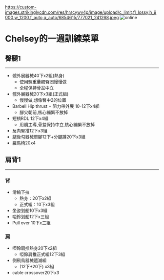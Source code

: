 https://custom-images.strikinglycdn.com/res/hrscywv4p/image/upload/c_limit,fl_lossy,h_9000,w_1200,f_auto,q_auto/6854615/777021_241268.jpeg
<img src="https://custom-images.strikinglycdn.com/res/hrscywv4p/image/upload/c_limit,fl_lossy,h_9000,w_1200,f_auto,q_auto/6854615/492705_919805.jpeg" alt="online">
<html>

</head>

<body>
  <h1>Chelsey的一週訓練菜單</h1>
  <h2>臀腿1</h2>
  <hr>
  <ul>
    <li>髖外展器械40下x2組(熱身)
      <ul>
        <li>使用輕重量翹臀圈慢慢做</li>
        <li>全程保持骨盆中立</li>
      </ul>
    </li>
    <li>髖外展器械20下x3組(正式組)
      <ul>
        <li>慢慢做,想像臀中2的位置</li>
      </ul>
    </li>
    <li>Barbell Hip thrust + 阻力帶外展 10-12下x4組
      <ul>
        <li>腳尖朝前,核心繃緊不放掉</li>
      </ul>
    </li>
    <li>短槓RDL 12下x4組
      <ul>
        <li>用髖主導,骨盆保持中立,核心繃緊不放掉</li>
      </ul>
    </li>
    <li>反向臀推12下x3組</li>
    <li>腿後勾器械單腳12下+分腿蹲20下x3組</li>
    <li>羅馬椅20x4</li>
  </ul>
  <h2>肩背1</h2>
  <hr>
  <h3>背</h3>
  <ul>
    <li>滑輪下拉
      <ul>
        <li>熱身：20下x2組</li>
        <li>正式組：10下x3組</li>
      </ul>
    </li>
    <li>坐姿划船10下x3組</li>
    <li>啞鈴划船12下x三組</li>
    <li>Pull over 10下x三組</li>
  </ul>
  <h3>肩</h3>
  <ul>
    <li>啞鈴肩推熱身20下x2組
      <ul>
        <li>啞鈴肩推正式組12下3組</li>
      </ul>
    </li>
    <li>側飛鳥器械遞減組
      <ul>
        <li>(12下+20下) x3組</li>
      </ul>
    </li>
    <li>cable crossover20下x3

